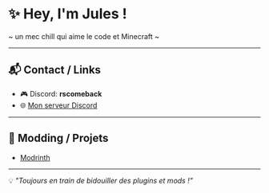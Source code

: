 # ✨ Hey, I'm Jules !  

~ un mec chill qui aime le code et Minecraft ~  

---

## 📬 Contact / Links  
- 🎮 Discord: **rscomeback**  
- 🌐 [Mon serveur Discord](https://discord.gg/fUEDrmRECM)  

---

## 🔧 Modding / Projets   
- [Modrinth](https://modrinth.com/user/WpNobvk5)     

---

💡 *"Toujours en train de bidouiller des plugins et mods !"*
